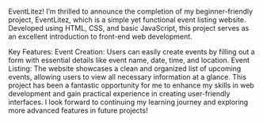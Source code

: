 
EventLitez!
I’m thrilled to announce the completion of my beginner-friendly project, EventLitez, which is a simple yet functional event listing website. Developed using HTML, CSS, and basic JavaScript, this project serves as an excellent introduction to front-end web development.

Key Features:
Event Creation: Users can easily create events by filling out a form with essential details like event name, date, time, and location.
Event Listing: The website showcases a clean and organized list of upcoming events, allowing users to view all necessary information at a glance.
This project has been a fantastic opportunity for me to enhance my skills in web development and gain practical experience in creating user-friendly interfaces. I look forward to continuing my learning journey and exploring more advanced features in future projects!
